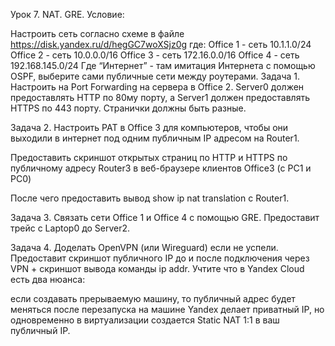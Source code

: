 Урок 7. NAT. GRE.
Условие:

Настроить сеть согласно схеме в файле https://disk.yandex.ru/d/hegGC7woXSjz0g где: Office 1 - cеть 10.1.1.0/24 Office 2 - cеть 10.0.0.0/16 Office 3 - cеть 172.16.0.0/16 Office 4 - cеть 192.168.145.0/24 Где “Интернет” - там имитация Интернета с помощью OSPF, выберите сами публичные сети между роутерами.
Задача 1. Настроить на Port Forwarding на сервера в Office 2. Server0 должен предоставлять HTTP по 80му порту, а Server1 должен предоставлять HTTPS по 443 порту. Странички должны быть разные.

Задача 2. Настроить PAT в Office 3 для компьютеров, чтобы они выходили в интернет под одним публичным IP адресом на Router1.

Предоставить скриншот открытых страниц по HTTP и HTTPS по публичному адресу Router3 в веб-браузере клиентов Office3 (с РС1 и РС0)

После чего предоставить вывод show ip nat translation c Router1.

Задача 3. Связать сети Office 1 и Office 4 с помощью GRE. Предоставит трейс с Laptop0 до Server2.

Задача 4. Доделать OpenVPN (или Wireguard) если не успели. Предоставит скриншот публичного IP до и после подключения через VPN + скриншот вывода команды ip addr. Учтите что в Yandex Cloud есть два нюанса:

если создавать прерываемую машину, то публичный адрес будет меняться после перезапуска
на машине Yandex делает приватный IP, но одновременно в виртуализации создается Static NAT 1:1 в ваш публичный IP.

